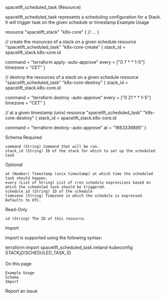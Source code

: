 
spacelift_scheduled_task (Resource)

spacelift_scheduled_task represents a scheduling configuration for a Stack. It will trigger task on the given schedule or timestamp
Example Usage

resource "spacelift_stack" "k8s-core" {
  // ...
}

// create the resources of a stack on a given schedule
resource "spacelift_scheduled_task" "k8s-core-create" {
  stack_id = spacelift_stack.k8s-core.id

  command  = "terraform apply -auto-approve"
  every    = ["0 7 * * 1-5"]
  timezone = "CET"
}

// destroy the resources of a stack on a given schedule
resource "spacelift_scheduled_task" "k8s-core-destroy" {
  stack_id = spacelift_stack.k8s-core.id

  command  = "terraform destroy -auto-approve"
  every    = ["0 21 * * 1-5"]
  timezone = "CET"
}

// at a given timestamp (unix)
resource "spacelift_scheduled_task" "k8s-core-destroy" {
  stack_id = spacelift_stack.k8s-core.id

  command = "terraform destroy -auto-approve"
  at      = "1663336895"
}

Schema
Required

    command (String) Command that will be run.
    stack_id (String) ID of the stack for which to set up the scheduled task

Optional

    at (Number) Timestamp (unix timestamp) at which time the scheduled task should happen.
    every (List of String) List of cron schedule expressions based on which the scheduled task should be triggered.
    schedule_id (String) ID of the schedule
    timezone (String) Timezone in which the schedule is expressed. Defaults to UTC.

Read-Only

    id (String) The ID of this resource.

Import

Import is supported using the following syntax:

terraform import spacelift_scheduled_task.ireland-kubeconfig $STACK_ID/$SCHEDULED_TASK_ID

On this page

    Example Usage
    Schema
    Import

Report an issue 